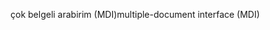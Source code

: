 <span data-ttu-id="c3d15-101">çok belgeli arabirim (MDI)</span><span class="sxs-lookup"><span data-stu-id="c3d15-101">multiple-document interface (MDI)</span></span>